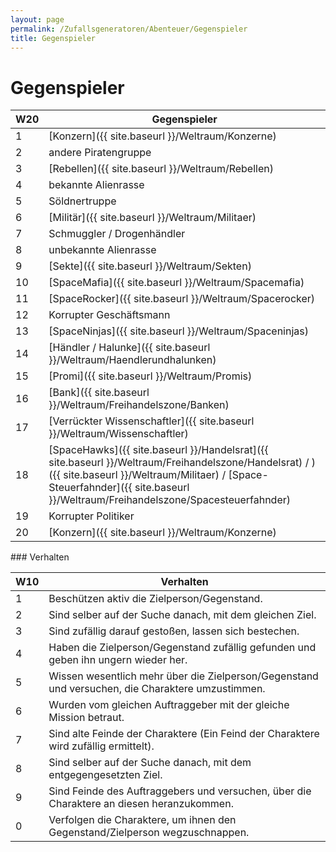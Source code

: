 ```yaml
---
layout: page
permalink: /Zufallsgeneratoren/Abenteuer/Gegenspieler
title: Gegenspieler
---
```



# Gegenspieler


<table>
<thead>
<tr><th>W20</th><th>Gegenspieler</th></tr>
</thead>
<tbody>
<tr><td>1</td><td>[Konzern]({{ site.baseurl }}/Weltraum/Konzerne)</td></tr>
<tr><td>2</td><td>andere Piratengruppe</td></tr>
<tr><td>3</td><td>[Rebellen]({{ site.baseurl }}/Weltraum/Rebellen)</td></tr>
<tr><td>4</td><td>bekannte Alienrasse</td></tr>
<tr><td>5</td><td>Söldnertruppe</td></tr>
<tr><td>6</td><td>[Militär]({{ site.baseurl }}/Weltraum/Militaer)</td></tr>
<tr><td>7</td><td>Schmuggler / Drogenhändler</td></tr>
<tr><td>8</td><td>unbekannte Alienrasse</td></tr>
<tr><td>9</td><td>[Sekte]({{ site.baseurl }}/Weltraum/Sekten)</td></tr>
<tr><td>10</td><td>[SpaceMafia]({{ site.baseurl }}/Weltraum/Spacemafia)</td></tr>
<tr><td>11</td><td>[SpaceRocker]({{ site.baseurl }}/Weltraum/Spacerocker)</td></tr>
<tr><td>12</td><td>Korrupter Geschäftsmann</td></tr>
<tr><td>13</td><td>[SpaceNinjas]({{ site.baseurl }}/Weltraum/Spaceninjas)</td></tr>
<tr><td>14</td><td>[Händler / Halunke]({{ site.baseurl }}/Weltraum/Haendlerundhalunken)</td></tr>
<tr><td>15</td><td>[Promi]({{ site.baseurl }}/Weltraum/Promis)</td></tr>
<tr><td>16</td><td>[Bank]({{ site.baseurl }}/Weltraum/Freihandelszone/Banken)</td></tr>
<tr><td>17</td><td>[Verrückter Wissenschaftler]({{ site.baseurl }}/Weltraum/Wissenschaftler)</td></tr>
<tr><td>18</td><td>[SpaceHawks]({{ site.baseurl }}/Handelsrat]({{ site.baseurl }}/Weltraum/Freihandelszone/Handelsrat) / )({{ site.baseurl }}/Weltraum/Militaer) / [Space-Steuerfahnder]({{ site.baseurl }}/Weltraum/Freihandelszone/Spacesteuerfahnder)</td></tr>
<tr><td>19</td><td>Korrupter Politiker</td></tr>
<tr><td>20</td><td>[Konzern]({{ site.baseurl }}/Weltraum/Konzerne)</td></tr>
</tbody>
</table>
### Verhalten

<table>
<thead>
<tr><th>W10</th><th>Verhalten</th></tr>
</thead>
<tbody>
<tr><td>1</td><td>Beschützen aktiv die Zielperson/Gegenstand.</td></tr>
<tr><td>2</td><td>Sind selber auf der Suche danach, mit dem gleichen Ziel.</td></tr>
<tr><td>3</td><td>Sind zufällig darauf gestoßen, lassen sich bestechen.</td></tr>
<tr><td>4</td><td>Haben die Zielperson/Gegenstand zufällig gefunden und geben ihn ungern wieder her.</td></tr>
<tr><td>5</td><td>Wissen wesentlich mehr über die Zielperson/Gegenstand und versuchen, die Charaktere umzustimmen.</td></tr>
<tr><td>6</td><td>Wurden vom gleichen Auftraggeber mit der gleiche Mission betraut.</td></tr>
<tr><td>7</td><td>Sind alte Feinde der Charaktere (Ein Feind der Charaktere wird zufällig ermittelt).</td></tr>
<tr><td>8</td><td>Sind selber auf der Suche danach, mit dem entgegengesetzten Ziel.</td></tr>
<tr><td>9</td><td>Sind Feinde des Auftraggebers und versuchen, über die Charaktere an diesen heranzukommen.</td></tr>
<tr><td>0</td><td>Verfolgen die Charaktere, um ihnen den Gegenstand/Zielperson wegzuschnappen.</td></tr>
</tbody>
</table>


